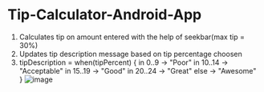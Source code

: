 # Tip-Calculator-Android-App
1. Calculates tip on amount entered with the help of seekbar(max tip = 30%)
2. Updates tip description message based on tip percentage choosen
3. tipDescription = when(tipPercent) {
            in 0..9 -> "Poor"
            in 10..14 -> "Acceptable"
            in 15..19 -> "Good"
            in 20..24 -> "Great"
            else -> "Awesome"
        }
![image](https://github.com/ChallaSumanth/Tip-Calculator-Android-App/assets/62050083/3dbf3ab6-679c-415b-b28b-ec43711ce14a)


